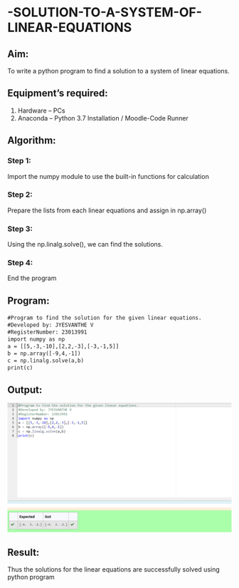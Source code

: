 # -SOLUTION-TO-A-SYSTEM-OF-LINEAR-EQUATIONS
## Aim:
To write a python program to find a solution to a system of linear equations.
## Equipment’s required:
1. 	Hardware – PCs
2. 	Anaconda – Python 3.7 Installation / Moodle-Code Runner
## Algorithm:
### Step 1: 
Import the numpy module to use the built-in functions for calculation
### Step 2: 
Prepare the lists from each linear equations and assign in np.array()
### Step 3: 
Using the np.linalg.solve(), we can find the solutions.
### Step 4: 
End the program
## Program:
```
#Program to find the solution for the given linear equations.
#Developed by: JYESVANTHE V
#RegisterNumber: 23013991
import numpy as np
a = [[5,-3,-10],[2,2,-3],[-3,-1,5]]
b = np.array([-9,4,-1])
c = np.linalg.solve(a,b)
print(c)
```
## Output:
![Alt text](<Screenshot 2023-12-12 105232.png>)
## Result: 
Thus the solutions for the linear equations are successfully solved using python program

